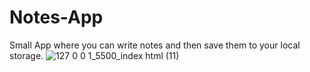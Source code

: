# Notes-App
Small App where you can write notes and then save them to your local storage.
![127 0 0 1_5500_index html (11)](https://user-images.githubusercontent.com/98593592/193255301-1dcfe634-4cd4-4388-979e-48d2314a618e.png)
